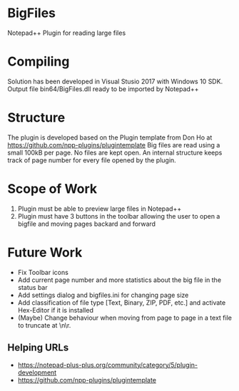 # BigFiles
Notepad++ Plugin for reading large files

# Compiling
Solution has been developed in Visual Stusio 2017 with Windows 10 SDK.
Output file bin64/BigFiles.dll ready to be imported by Notepad++

# Structure
The plugin is developed based on the Plugin template from Don Ho at https://github.com/npp-plugins/plugintemplate
Big files are read using a small 100kB per page. No files are kept open. An internal structure keeps track of page number for every file opened by the plugin.

# Scope of Work
1. Plugin must be able to preview large files in Notepad++
2. Plugin must have 3 buttons in the toolbar allowing the user to open a bigfile and moving pages backard and forward

# Future Work
- Fix Toolbar icons
- Add current page number and more statistics about the big file in the status bar
- Add settings dialog and bigfiles.ini for changing page size
- Add classification of file type [Text, Binary, ZIP, PDF, etc.] and activate Hex-Editor if it is installed
- (Maybe) Change behaviour when moving from page to page in a text file to truncate at \n\r.

## Helping URLs
- https://notepad-plus-plus.org/community/category/5/plugin-development
- https://github.com/npp-plugins/plugintemplate
